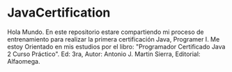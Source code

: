 # JavaCertification
Hola Mundo. En este repositorio estare compartiendo mi proceso de entrenamiento para realizar la primera certificación Java, Programer I.
Me estoy Orientado en mis estudios por el libro: "Programador Certificado Java 2 Curso Práctico". Ed: 3ra, Autor: Antonio J. Martin Sierra, Editorial: Alfaomega.
